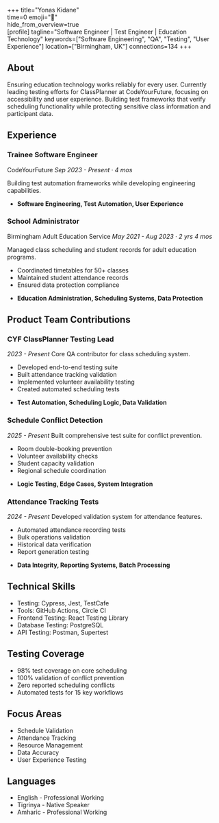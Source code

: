 +++ 
title="Yonas Kidane"  
time=0 
emoji="👤"  
hide_from_overview=true  
[profile] 
tagline="Software Engineer | Test Engineer | Education Technology" 
keywords=["Software Engineering", "QA", "Testing", "User Experience"] 
location=["Birmingham, UK"] 
connections=134 
+++

## About

Ensuring education technology works reliably for every user. Currently leading testing efforts for ClassPlanner at CodeYourFuture, focusing on accessibility and user experience. Building test frameworks that verify scheduling functionality while protecting sensitive class information and participant data.

## Experience

### Trainee Software Engineer

CodeYourFuture
_Sep 2023 - Present · 4 mos_

Building test automation frameworks while developing engineering capabilities.

- **Software Engineering, Test Automation, User Experience**

### School Administrator

Birmingham Adult Education Service
_May 2021 - Aug 2023 · 2 yrs 4 mos_

Managed class scheduling and student records for adult education programs.

- Coordinated timetables for 50+ classes
- Maintained student attendance records
- Ensured data protection compliance

* **Education Administration, Scheduling Systems, Data Protection**

## Product Team Contributions

### CYF ClassPlanner Testing Lead

_2023 - Present_
Core QA contributor for class scheduling system.

- Developed end-to-end testing suite
- Built attendance tracking validation
- Implemented volunteer availability testing
- Created automated scheduling tests

* **Test Automation, Scheduling Logic, Data Validation**

### Schedule Conflict Detection

_2025 - Present_
Built comprehensive test suite for conflict prevention.

- Room double-booking prevention
- Volunteer availability checks
- Student capacity validation
- Regional schedule coordination

* **Logic Testing, Edge Cases, System Integration**

### Attendance Tracking Tests

_2024 - Present_
Developed validation system for attendance features.

- Automated attendance recording tests
- Bulk operations validation
- Historical data verification
- Report generation testing

* **Data Integrity, Reporting Systems, Batch Processing**

## Technical Skills

- Testing: Cypress, Jest, TestCafe
- Tools: GitHub Actions, Circle CI
- Frontend Testing: React Testing Library
- Database Testing: PostgreSQL
- API Testing: Postman, Supertest

## Testing Coverage

- 98% test coverage on core scheduling
- 100% validation of conflict prevention
- Zero reported scheduling conflicts
- Automated tests for 15 key workflows

## Focus Areas

- Schedule Validation
- Attendance Tracking
- Resource Management
- Data Accuracy
- User Experience Testing

## Languages

- English - Professional Working
- Tigrinya - Native Speaker
- Amharic - Professional Working
